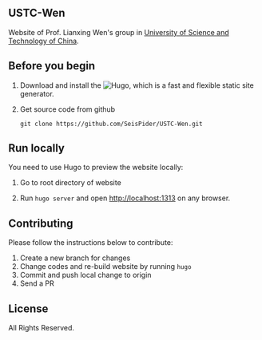 ## USTC-Wen

Website of Prof. Lianxing Wen's group in [University of Science and Technology of China](http://www.ustc.edu.cn).

## Before you begin

1.  Download and install the ![Hugo](https://github.com/gohugoio/hugo), which is
    a fast and flexible static site generator.

2.  Get source code from github

        git clone https://github.com/SeisPider/USTC-Wen.git

## Run locally

You need to use Hugo to preview the website locally:

1. Go to root directory of website

2. Run `hugo server` and open [http://localhost:1313](http://localhost:1313) on any browser.

## Contributing

Please follow the instructions below to contribute:

1.  Create a new branch for changes
2.  Change codes and re-build website by running `hugo`
3.  Commit and push local change to origin
4.  Send a PR

## License

All Rights Reserved.
